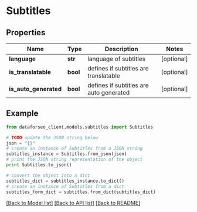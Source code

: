 # Subtitles


## Properties

Name | Type | Description | Notes
------------ | ------------- | ------------- | -------------
**language** | **str** | language of subtitles | [optional] 
**is_translatable** | **bool** | defines if subtitles are translatable | [optional] 
**is_auto_generated** | **bool** | defines if subtitles are auto generated | [optional] 

## Example

```python
from dataforseo_client.models.subtitles import Subtitles

# TODO update the JSON string below
json = "{}"
# create an instance of Subtitles from a JSON string
subtitles_instance = Subtitles.from_json(json)
# print the JSON string representation of the object
print Subtitles.to_json()

# convert the object into a dict
subtitles_dict = subtitles_instance.to_dict()
# create an instance of Subtitles from a dict
subtitles_form_dict = subtitles.from_dict(subtitles_dict)
```
[[Back to Model list]](../README.md#documentation-for-models) [[Back to API list]](../README.md#documentation-for-api-endpoints) [[Back to README]](../README.md)


